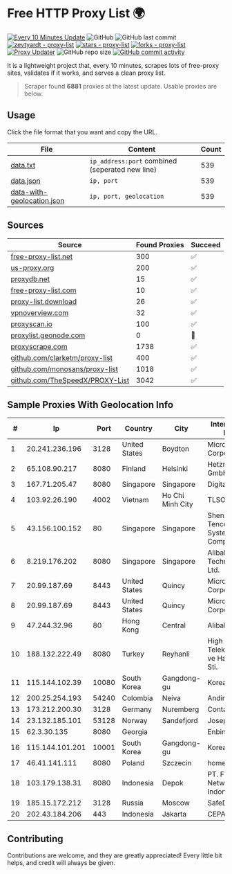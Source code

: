 
# Free HTTP Proxy List 🌍

[![Every 10 Minutes Update](https://github.com/mertguvencli/http-proxy-list/actions/workflows/main.yml/badge.svg?branch=main)](https://github.com/mertguvencli/http-proxy-list/actions/workflows/main.yml)
![GitHub](https://img.shields.io/github/license/mertguvencli/http-proxy-list)
![GitHub last commit](https://img.shields.io/github/last-commit/mertguvencli/http-proxy-list)
[![zevtyardt - proxy-list](https://img.shields.io/static/v1?label=zevtyardt&message=proxy-list&color=blue&logo=github)](https://github.com/zevtyardt/proxy-list "Go to GitHub repo")
[![stars - proxy-list](https://img.shields.io/github/stars/zevtyardt/proxy-list?style=social)](https://github.com/zevtyardt/proxy-list)
[![forks - proxy-list](https://img.shields.io/github/forks/zevtyardt/proxy-list?style=social)](https://github.com/zevtyardt/proxy-list)
[![Proxy Updater](https://github.com/zevtyardt/proxy-list/workflows/Proxy%20Updater/badge.svg)](https://github.com/zevtyardt/proxy-list/actions?query=workflow:"Proxy+Updater")
![GitHub repo size](https://img.shields.io/github/repo-size/zevtyardt/proxy-list)
[![GitHub commit activity](https://img.shields.io/github/commit-activity/m/zevtyardt/proxy-list?logo=commits)](https://github.com/zevtyardt/proxy-list/commits/main)

It is a lightweight project that, every 10 minutes, scrapes lots of free-proxy sites, validates if it works, and serves a clean proxy list.

> Scraper found **6881** proxies at the latest update. Usable proxies are below.

## Usage

Click the file format that you want and copy the URL.

|File|Content|Count|
|----|-------|-----|
|[data.txt](https://raw.githubusercontent.com/mertguvencli/http-proxy-list/main/proxy-list/data.txt)|`ip_address:port` combined (seperated new line)|539|
|[data.json](https://raw.githubusercontent.com/mertguvencli/http-proxy-list/main/proxy-list/data.json)|`ip, port`|539|
|[data-with-geolocation.json](https://raw.githubusercontent.com/mertguvencli/http-proxy-list/main/proxy-list/data-with-geolocation.json)|`ip, port, geolocation`|539|

## Sources

|Source|Found Proxies|Succeed|
|------|-------------|-------|
|[free-proxy-list.net](https://free-proxy-list.net)|300|✅|
|[us-proxy.org](https://www.us-proxy.org)|200|✅|
|[proxydb.net](http://proxydb.net)|15|✅|
|[free-proxy-list.com](https://free-proxy-list.com/?page=&port=&type%5B%5D=http&type%5B%5D=https&up_time=0&search=Search)|10|✅|
|[proxy-list.download](https://www.proxy-list.download/HTTP)|26|✅|
|[vpnoverview.com](https://vpnoverview.com/privacy/anonymous-browsing/free-proxy-servers)|32|✅|
|[proxyscan.io](https://www.proxyscan.io)|100|✅|
|[proxylist.geonode.com](https://proxylist.geonode.com/api/proxy-list?limit=300&page=1&sort_by=lastChecked&sort_type=desc&protocols=http,https)|0|🚫|
|[proxyscrape.com](https://api.proxyscrape.com/v2/?request=displayproxies&protocol=http&timeout=10000&country=all&ssl=all&anonymity=all)|1738|✅|
|[github.com/clarketm/proxy-list](https://raw.githubusercontent.com/clarketm/proxy-list/master/proxy-list-raw.txt)|400|✅|
|[github.com/monosans/proxy-list](https://raw.githubusercontent.com/monosans/proxy-list/main/proxies/http.txt)|1018|✅|
|[github.com/TheSpeedX/PROXY-List](https://raw.githubusercontent.com/TheSpeedX/PROXY-List/master/http.txt)|3042|✅|


## Sample Proxies With Geolocation Info

|#|Ip|Port|Country|City|Internet Service Provider|
|-|--|----|-------|----|-------------------------|
|1|20.241.236.196|3128|United States|Boydton|Microsoft Corporation|
|2|65.108.90.217|8080|Finland|Helsinki|Hetzner Online GmbH|
|3|167.71.205.47|8080|Singapore|Singapore|DigitalOcean, LLC|
|4|103.92.26.190|4002|Vietnam|Ho Chi Minh City|TLSOFT|
|5|43.156.100.152|80|Singapore|Singapore|Shenzhen Tencent Computer Systems Company Limited|
|6|8.219.176.202|8080|Singapore|Singapore|Alibaba (US) Technology Co., Ltd.|
|7|20.99.187.69|8443|United States|Quincy|Microsoft Corporation|
|8|20.99.187.69|8443|United States|Quincy|Microsoft Corporation|
|9|47.244.32.96|80|Hong Kong|Central|Alibaba.com LLC|
|10|188.132.222.49|8080|Turkey|Reyhanli|High Speed Telekomunikasyon ve Hab. Hiz. Ltd. Sti.|
|11|115.144.102.39|10080|South Korea|Gangdong-gu|Korea Telecom|
|12|200.25.254.193|54240|Colombia|Neiva|Andinet ON Line|
|13|173.212.200.30|3128|Germany|Nuremberg|Contabo GmbH|
|14|23.132.185.101|53128|Norway|Sandefjord|Joseph Farnell|
|15|62.3.30.135|8080|Georgia||Enbinet Ltd.|
|16|115.144.101.201|10001|South Korea|Gangdong-gu|Korea Telecom|
|17|46.41.141.111|8080|Poland|Szczecin|home.pl network|
|18|103.179.138.31|8080|Indonesia|Depok|PT. Fiber Networks Indonesia|
|19|185.15.172.212|3128|Russia|Moscow|SafeData LLC|
|20|202.43.184.206|443|Indonesia|Jakarta|CEPATNET|



## Contributing

Contributions are welcome, and they are greatly appreciated! Every
little bit helps, and credit will always be given.

